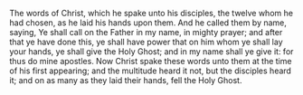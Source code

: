 The words of Christ, which he spake unto his disciples, the twelve whom he had chosen, as he laid his hands upon them. And he called them by name, saying, Ye shall call on the Father in my name, in mighty prayer; and after that ye have done this, ye shall have power that on him whom ye shall lay your hands, ye shall give the Holy Ghost; and in my name shall ye give it: for thus do mine apostles. Now Christ spake these words unto them at the time of his first appearing; and the multitude heard it not, but the disciples heard it; and on as many as they laid their hands, fell the Holy Ghost.
